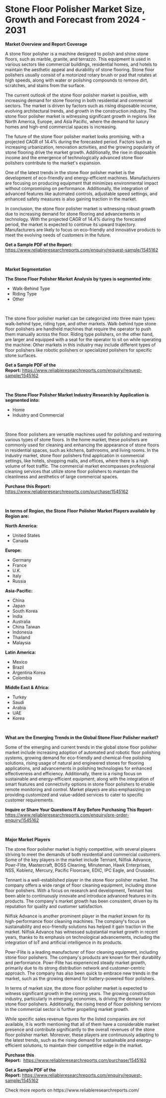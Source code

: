 <p><h1>Stone Floor Polisher Market Size, Growth and Forecast from 2024 - 2031</h1></p><p><strong>Market Overview and Report Coverage</strong></p>
<p><p>A stone floor polisher is a machine designed to polish and shine stone floors, such as marble, granite, and terrazzo. This equipment is used in various sectors like commercial buildings, residential homes, and hotels to maintain the aesthetic appeal and durability of stone flooring. Stone floor polishers usually consist of a motorized rotary brush or pad that rotates at high speeds, along with water or polishing compounds to remove dirt, scratches, and stains from the surface.</p><p>The current outlook of the stone floor polisher market is positive, with increasing demand for stone flooring in both residential and commercial sectors. The market is driven by factors such as rising disposable income, evolving architectural trends, and growth in the construction industry. The stone floor polisher market is witnessing significant growth in regions like North America, Europe, and Asia Pacific, where the demand for luxury homes and high-end commercial spaces is increasing.</p><p>The future of the stone floor polisher market looks promising, with a projected CAGR of 14.4% during the forecasted period. Factors such as increasing urbanization, renovation activities, and the growing popularity of stone flooring drive the market growth. Additionally, the rise in disposable income and the emergence of technologically advanced stone floor polishers contribute to the market's expansion.</p><p>One of the latest trends in the stone floor polisher market is the development of eco-friendly and energy-efficient machines. Manufacturers are focusing on producing equipment that minimizes environmental impact without compromising on performance. Additionally, the integration of advanced features like automated controls, adjustable speed settings, and enhanced safety measures is also gaining traction in the market.</p><p>In conclusion, the stone floor polisher market is witnessing robust growth due to increasing demand for stone flooring and advancements in technology. With the projected CAGR of 14.4% during the forecasted period, the market is expected to continue its upward trajectory. Manufacturers are likely to focus on eco-friendly and innovative products to meet the evolving needs of customers in the future.</p></p>
<p><strong>Get a Sample PDF of the Report:</strong> <a href="https://www.reliableresearchreports.com/enquiry/request-sample/1545162">https://www.reliableresearchreports.com/enquiry/request-sample/1545162</a></p>
<p>&nbsp;</p>
<p><strong>Market Segmentation</strong></p>
<p><strong>The Stone Floor Polisher Market Analysis by types is segmented into:</strong></p>
<p><ul><li>Walk-Behind Type</li><li>Riding Type</li><li>Other</li></ul></p>
<p>&nbsp;</p>
<p><p>The stone floor polisher market can be categorized into three main types: walk-behind type, riding type, and other markets. Walk-behind type stone floor polishers are handheld machines that require the operator to push them manually across the floor. Riding type polishers, on the other hand, are larger and equipped with a seat for the operator to sit on while operating the machine. Other markets in this industry may include different types of floor polishers like robotic polishers or specialized polishers for specific stone surfaces.</p></p>
<p><strong>Get a Sample PDF of the Report:</strong>&nbsp;<a href="https://www.reliableresearchreports.com/enquiry/request-sample/1545162">https://www.reliableresearchreports.com/enquiry/request-sample/1545162</a></p>
<p>&nbsp;</p>
<p><strong>The Stone Floor Polisher Market Industry Research by Application is segmented into:</strong></p>
<p><ul><li>Home</li><li>Industry and Commercial</li></ul></p>
<p>&nbsp;</p>
<p><p>Stone floor polishers are versatile machines used for polishing and restoring various types of stone floors. In the home market, these polishers are commonly used for cleaning and enhancing the appearance of stone floors in residential spaces, such as kitchens, bathrooms, and living rooms. In the industry market, stone floor polishers find application in commercial settings, like hotels, shopping malls, and offices, where there is a high volume of foot traffic. The commercial market encompasses professional cleaning services that utilize stone floor polishers to maintain the cleanliness and aesthetics of large commercial spaces.</p></p>
<p><strong>Purchase this Report:</strong>&nbsp; <a href="https://www.reliableresearchreports.com/purchase/1545162">https://www.reliableresearchreports.com/purchase/1545162</a></p>
<p>&nbsp;</p>
<p><strong>In terms of Region, the Stone Floor Polisher Market Players available by Region are:</strong></p>
<p>
    <p> <strong> North America: </strong>
        <ul>
            <li>United States</li>
            <li>Canada</li>
        </ul>
        </p> 
    <p> <strong> Europe: </strong>
        <ul>
            <li>Germany</li>
            <li>France</li>
            <li>U.K.</li>
            <li>Italy</li>
            <li>Russia</li>
        </ul>
        </p> 
    <p> <strong> Asia-Pacific: </strong>
        <ul>
            <li>China</li>
            <li>Japan</li>
            <li>South Korea</li>
            <li>India</li>
            <li>Australia</li>
            <li>China Taiwan</li>
            <li>Indonesia</li>
            <li>Thailand</li>
            <li>Malaysia</li>
        </ul>
        </p> 
    <p> <strong> Latin America: </strong>
        <ul>
            <li>Mexico</li>
            <li>Brazil</li>
            <li>Argentina Korea</li>
            <li>Colombia</li>
        </ul>
        </p> 
    <p> <strong> Middle East & Africa: </strong>
        <ul>
            <li>Turkey</li>
            <li>Saudi</li>
            <li>Arabia</li>
            <li>UAE</li>
            <li>Korea</li>
        </ul>
    </p>
    </p>
<p>&nbsp;</p>
<p><strong>What are the Emerging Trends in the Global Stone Floor Polisher market?</strong></p>
<p><p>Some of the emerging and current trends in the global stone floor polisher market include increasing adoption of automated and robotic floor polishing systems, growing demand for eco-friendly and chemical-free polishing solutions, rising usage of natural and engineered stones for flooring applications, and advancements in polishing technologies for enhanced effectiveness and efficiency. Additionally, there is a rising focus on sustainable and energy-efficient equipment, along with the integration of smart features and connectivity options in stone floor polishers to enable remote monitoring and control. Market players are also emphasizing on providing customized and value-added services to cater to specific customer requirements.</p></p>
<p><strong>Inquire or Share Your Questions If Any Before Purchasing This Report</strong>- <a href="https://www.reliableresearchreports.com/enquiry/pre-order-enquiry/1545162">https://www.reliableresearchreports.com/enquiry/pre-order-enquiry/1545162</a></p>
<p>&nbsp;</p>
<p><strong>Major Market Players</strong></p>
<p><p>The stone floor polisher market is highly competitive, with several players striving to meet the demands of both residential and commercial customers. Some of the key players in the market include Tennant, Nilfisk Advance, Powr-Flite, Mastercraft, BOSS Cleaning, Minuteman, Hawk Enterprises, NSS, Koblenz, Mercury, Pacific Floorcare, EDIC, IPC Eagle, and Crusader.</p><p>Tennant is a well-established player in the stone floor polisher market. The company offers a wide range of floor cleaning equipment, including stone floor polishers. With a focus on research and development, Tennant has been able to continuously innovate and introduce advanced features in its products. The company's market growth has been consistent, driven by its reputation for quality and customer satisfaction.</p><p>Nilfisk Advance is another prominent player in the market known for its high-performance floor cleaning machines. The company's focus on sustainability and eco-friendly solutions has helped it gain traction in the market. Nilfisk Advance has witnessed substantial market growth in recent years, thanks to its emphasis on technological advancements, including the integration of IoT and artificial intelligence in its products.</p><p>Powr-Flite is a leading manufacturer of floor cleaning equipment, including stone floor polishers. The company's products are known for their durability and performance. Powr-Flite has experienced steady market growth, primarily due to its strong distribution network and customer-centric approach. The company has also been quick to embrace new trends in the market, such as the growing demand for battery-powered floor polishers.</p><p>In terms of market size, the stone floor polisher market is expected to witness significant growth in the coming years. The growing construction industry, particularly in emerging economies, is driving the demand for stone floor polishers. Additionally, the rising trend of floor polishing services in the commercial sector is further propelling market growth.</p><p>While specific sales revenue figures for the listed companies are not available, it is worth mentioning that all of them have a considerable market presence and contribute significantly to the overall revenues of the stone floor polisher market. Moreover, these players are continuously adapting to the latest trends, such as the rising demand for sustainable and energy-efficient solutions, to maintain their competitive edge in the market.</p></p>
<p><strong>Purchase this Report:</strong>&nbsp;&nbsp;<a href="https://www.reliableresearchreports.com/purchase/1545162">https://www.reliableresearchreports.com/purchase/1545162</a></p>
<p></p>
<p><strong>Get a Sample PDF of the Report:</strong>&nbsp;<a href="https://www.reliableresearchreports.com/enquiry/request-sample/1545162">https://www.reliableresearchreports.com/enquiry/request-sample/1545162</a></p>
<p>Check more reports on https://www.reliableresearchreports.com/</p>
